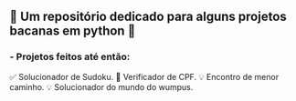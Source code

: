 ## 🐍 Um repositório dedicado para alguns projetos bacanas em python 🐍
### - Projetos feitos até então: 

✅ Solucionador de Sudoku.
🔨 Verificador de CPF.
💡 Encontro de menor caminho.
💡 Solucionador do mundo do wumpus.

